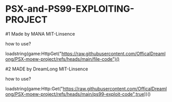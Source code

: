 # PSX-and-PS99-EXPLOITING-PROJECT

#1
Made by MANA
MIT-Linsence

how to use?

loadstring(game:HttpGet("https://raw.githubusercontent.com/OfficalDreamlong/PSX-moew-project/refs/heads/main/file-code")()

#2
MADE by DreamLong
MIT-Linsence

how to use?

loadstring(game:Http:Get("https://raw.githubusercontent.com/OfficalDreamlong/PSX-moew-project/refs/heads/main/ps99-exploit-code",true))()
